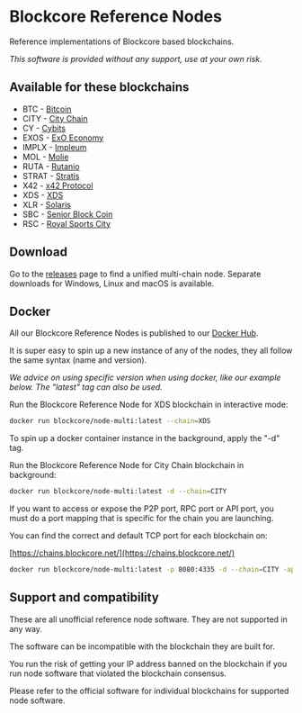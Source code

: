 # Blockcore Reference Nodes

Reference implementations of Blockcore based blockchains.

*This software is provided without any support, use at your own risk.*

## Available for these blockchains

- BTC - [Bitcoin](https://bitcoin.org/)
- CITY - [City Chain](https://www.city-chain.org)
- CY - [Cybits](https://www.cybits.org)
- EXOS - [ExO Economy](https://economy.openexo.com/)
- IMPLX - [Impleum](https://impleum.com/)
- MOL - [Molie](https://molie.chat/?inv=MTAwMTIx)
- RUTA - [Rutanio](https://www.rutanio.com/)
- STRAT - [Stratis](https://stratisplatform.com/)
- X42 - [x42 Protocol](https://www.x42.tech/)
- XDS - [XDS](https://github.com/sonofsatoshi2020/xds)
- XLR - [Solaris](https://www.solariscoin.com/)
- SBC - [Senior Block Coin](https://seniorblockchain.io/)
- RSC - [Royal Sports City](https://www.royalsportscity.com/)

## Download

Go to the [releases](releases) page to find a unified multi-chain node. Separate downloads for Windows, Linux and macOS is available.

## Docker

All our Blockcore Reference Nodes is published to our [Docker Hub](https://hub.docker.com/orgs/blockcore/repositories).

It is super easy to spin up a new instance of any of the nodes, they all follow the same syntax (name and version).

*We advice on using specific version when using docker, like our example below. The "latest" tag can also be used.*

Run the Blockcore Reference Node for XDS blockchain in interactive mode:

```sh
docker run blockcore/node-multi:latest --chain=XDS
```

To spin up a docker container instance in the background, apply the "-d" tag.

Run the Blockcore Reference Node for City Chain blockchain in background:

```sh
docker run blockcore/node-multi:latest -d --chain=CITY
```

If you want to access or expose the P2P port, RPC port or API port, you must do a port mapping that is specific for the chain you are launching.

You can find the correct and default TCP port for each blockchain on:

[https://chains.blockcore.net/](https://chains.blockcore.net/)

```sh
docker run blockcore/node-multi:latest -p 8080:4335 -d --chain=CITY -apiuri=http://0.0.0.0:4335
```

## Support and compatibility

These are all unofficial reference node software. They are not supported in any way.

The software can be incompatible with the blockchain they are built for.

You run the risk of getting your IP address banned on the blockchain if you run 
node software that violated the blockchain consensus.

Please refer to the official software for individual blockchains for supported node software.
